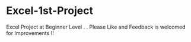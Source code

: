 # Excel-1st-Project
Excel Project at Beginner Level
.
.
Please Like and Feedback is welcomed for Improvements !!
